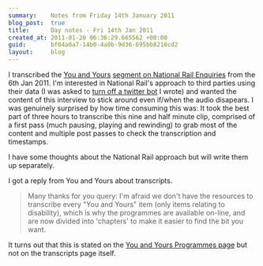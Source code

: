 ```yaml
---
summary:    Notes from Friday 14th January 2011
blog_post:  true
title:      Day notes - Fri 14th Jan 2011
created_at: 2011-01-20 06:36:29.665562 +00:00
guid:       bf04a0a7-14b0-4a0b-9d36-695bb8210cd2
layout:     blog
---
```

I transcribed the [You and Yours](http://www.bbc.co.uk/radio4/features/you-and-yours/) [segment on National Rail Enquiries](http://www.bbc.co.uk/programmes/p00d4n2l) from the 6th Jan 2011.  I'm interested in National Rail's approach to third parties using their data (I was asked to [turn off a twitter bot](http://chrisroos.co.uk/blog/2009-01-31-turning-off-my-national-rail-twitter-bot) I wrote) and wanted the content of this interview to stick around even if/when the audio disapears.  I was genuinely surprised by how time consuming this was: It took the best part of three hours to transcribe this nine and half minute clip, comprised of a first pass (much pausing, playing and rewinding) to grab most of the content and multiple post passes to check the transcription and timestamps.

I have some thoughts about the National Rail approach but will write them up separately.

I got a reply from You and Yours about transcripts.

> Many thanks for you query:  I'm afraid we don't have the resources to transcribe every "You and Yours" item (only items relating to disability), which is why the programmes are available on-line, and are now divided into 'chapters' to make it easier to find the bit you want.

It turns out that this is stated on the [You and Yours Programmes page](http://www.bbc.co.uk/programmes/b006qps9) but not on the transcripts page itself.
